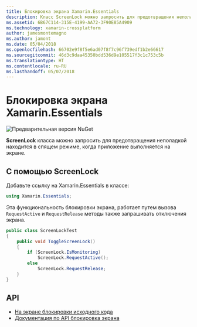 ```yaml
---
title: Блокировка экрана Xamarin.Essentials
description: Класс ScreenLock можно запросить для предотвращения неполадкой находится в спящем режиме, когда приложение выполняется на экране.
ms.assetid: 6B67C114-315E-4199-AA72-3F90E85A4909
ms.technology: xamarin-crossplatform
author: jamesmontemagno
ms.author: jamont
ms.date: 05/04/2018
ms.openlocfilehash: 66702e9f8f5e6ad07f8f7c96f739edf1b2e66617
ms.sourcegitcommit: 46d3c9daa45350bdd536d9e105517f3c1c753c5b
ms.translationtype: HT
ms.contentlocale: ru-RU
ms.lasthandoff: 05/07/2018
---
```

# <a name="xamarinessentials-screen-lock"></a>Блокировка экрана Xamarin.Essentials

![Предварительная версия NuGet](~/media/shared/pre-release.png)

**ScreenLock** класса можно запросить для предотвращения неполадкой находится в спящем режиме, когда приложение выполняется на экране.

## <a name="using-screenlock"></a>С помощью ScreenLock

Добавьте ссылку на Xamarin.Essentials в классе:

```csharp
using Xamarin.Essentials;
```

Эта функциональность блокировки экрана, работает путем вызова `RequestActive` и `RequestRelease` методы также запрашивать отключения экрана.

```csharp
public class ScreenLockTest
{
    public void ToggleScreenLock()
    {
        if (ScreenLock.IsMonitoring)
            ScreenLock.RequestActive();
        else
            ScreenLock.RequestRelease;
    }
}
```

## <a name="api"></a>API

- [На экране блокировки исходного кода](https://github.com/xamarin/Essentials/tree/master/Essentials/ScreenLock)
- [Документация по API блокировка экрана](xref:Xamarin.Essentials.ScreenLock)
